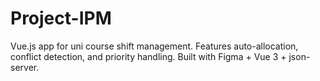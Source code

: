 # Project-IPM
Vue.js app for uni course shift management. Features auto-allocation, conflict detection, and priority handling. Built with Figma + Vue 3 + json-server.
